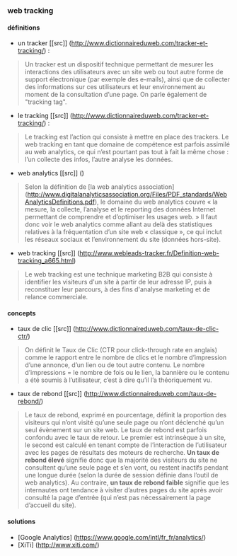 ### web tracking

#### définitions

- un tracker [[src]] (http://www.dictionnaireduweb.com/tracker-et-tracking/) : 
> Un tracker est un dispositif technique permettant de mesurer les interactions des utilisateurs avec un site web ou tout autre forme de support électronique (par exemple des e-mails), ainsi que de collecter des informations sur ces utilisateurs et leur environnement au moment de la consultation d’une page. On parle également de "tracking tag".

- le tracking [[src]] (http://www.dictionnaireduweb.com/tracker-et-tracking/) :  
> Le tracking est l’action qui consiste à mettre en place des trackers. Le web tracking en tant que domaine de compétence est parfois assimilé au web analytics, ce qui n’est pourtant pas tout à fait la même chose : l’un collecte des infos, l’autre analyse les données.

- web analytics [[src]] ()
> Selon la définition de [la web analytics association] (http://www.digitalanalyticsassociation.org/Files/PDF_standards/WebAnalyticsDefinitions.pdf), le domaine du web analytics couvre « la mesure, la collecte, l’analyse et le reporting des données Internet permettant de comprendre et d’optimiser les usages web. » Il faut donc voir le web analytics comme allant au delà des statistiques relatives à la fréquentation d’un site web « classique », ce qui inclut les réseaux sociaux et l’environnement du site (données hors-site).

- web tracking [[src]] (http://www.webleads-tracker.fr/Definition-web-tracking_a665.html)
> Le web tracking est une technique marketing B2B qui consiste à identifier les visiteurs d'un site à partir de leur adresse IP, puis à reconstituer leur parcours, à des fins d'analyse marketing et de relance commerciale. 

#### concepts

- taux de clic [[src]] (http://www.dictionnaireduweb.com/taux-de-clic-ctr/)
> On définit le Taux de Clic (CTR pour click-through rate en anglais) comme le rapport entre le nombre de clics et le nombre d’impression d’une annonce, d’un lien ou de tout autre contenu. Le nombre d’impressions = le nombre de fois ou le lien, la bannière ou le contenu a été soumis à l’utilisateur, c’est à dire qu’il l’a théoriquement vu.

- taux de rebond [[src]] (http://www.dictionnaireduweb.com/taux-de-rebond/)
> Le taux de rebond, exprimé en pourcentage, définit la proportion des visiteurs qui n’ont visité qu’une seule page ou n’ont déclenché qu’un seul évènement sur un site web.
> Le taux de rebond est parfois confondu avec le taux de retour. Le premier est intrinsèque à un site, le second est calculé en tenant compte de l’interaction de l’utilisateur avec les pages de résultats des moteurs de recherche.
> **Un taux de rebond élevé** signifie donc que la majorité des visiteurs du site ne consultent qu’une seule page et s’en vont, ou restent inactifs pendant une longue durée (selon la durée de session définie dans l’outil de web analytics).
> Au contraire, **un taux de rebond faible** signifie que les internautes ont tendance à visiter d’autres pages du site après avoir consulté la page d’entrée (qui n’est pas nécessairement la page d’accueil du site).


#### solutions
- [Google Analytics] (https://www.google.com/intl/fr_fr/analytics/)
- [XiTi] (http://www.xiti.com/)
